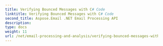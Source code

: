 ```yaml
---
title: Verifying Bounced Messages with C# Code
linktitle: Verifying Bounced Messages with C# Code
second_title: Aspose.Email .NET Email Processing API
description: 
type: docs
weight: 11
url: /net/email-processing-and-analysis/verifying-bounced-messages-with-csharp-code/
---
```

